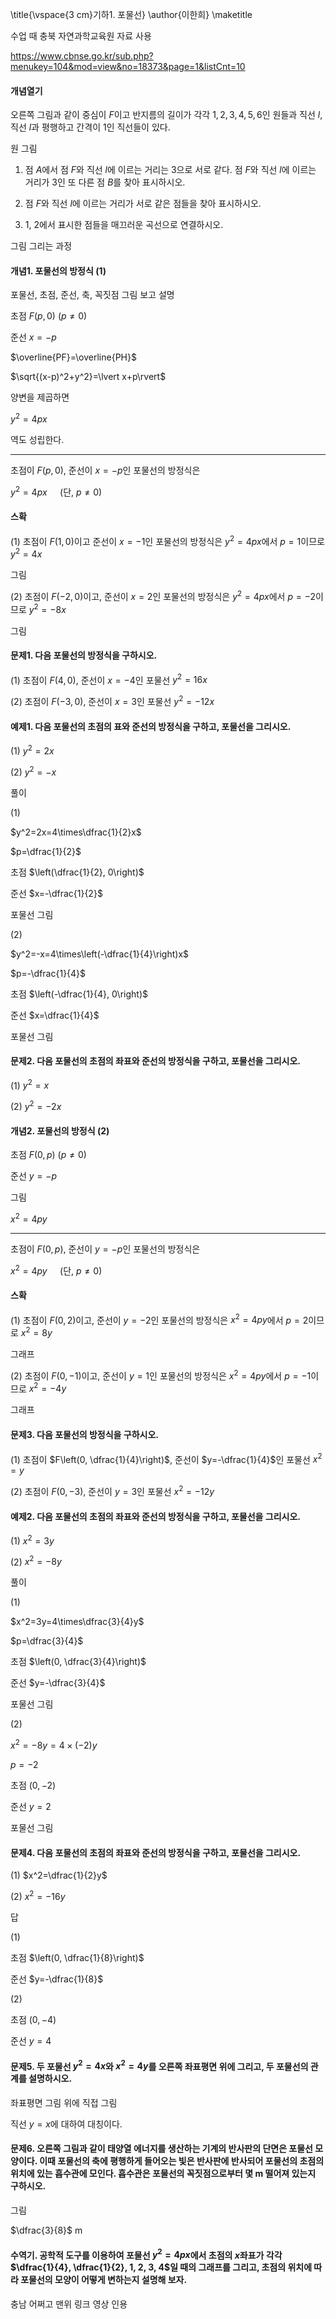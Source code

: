 \title{\vspace{3 cm}기하1. 포물선}
\author{이한희}
\maketitle

수업 때 충북 자연과학교육원 자료 사용

https://www.cbnse.go.kr/sub.php?menukey=104&mod=view&no=18373&page=1&listCnt=10

#### 개념열기

오른쪽 그림과 같이 중심이 $F$이고 반지름의 길이가 각각 $1, 2, 3, 4, 5, 6$인 원들과 직선 $l$, 직선 $l$과 평행하고 간격이 1인 직선들이 있다. 

원 그림

1. 점 $A$에서 점 $F$와 직선 $l$에 이르는 거리는 3으로 서로 같다. 점 $F$와 직선 $l$에 이르는 거리가 3인 또 다른 점 $B$를 찾아 표시하시오.

2. 점 $F$와 직선 $l$에 이르는 거리가 서로 같은 점들을 찾아 표시하시오.

3. 1, 2에서 표시한 점들을 매끄러운 곡선으로 연결하시오.

그림 그리는 과정

#### 개념1. 포물선의 방정식 (1)

포물선, 초점, 준선, 축, 꼭짓점 그림 보고 설명

초점 $F(p, 0)\ (p\ne0)$

준선 $x=-p$

$\overline{PF}=\overline{PH}$

$\sqrt{(x-p)^2+y^2}=\lvert x+p\rvert$

양변을 제곱하면

$y^2=4px$

역도 성립한다.

---

초점이 $F(p, 0)$, 준선이 $x=-p$인 포물선의 방정식은

$y^2=4 px\quad$ (단, $p\ne0$)

#### 스확

(1) 초점이 $F(1, 0)$이고 준선이 $x=-1$인 포물선의 방정식은 $y^2=4px$에서 $p=1$이므로 $y^2=4x$

그림

(2) 초점이 $F(-2, 0)$이고, 준선이 $x=2$인 포물선의 방정식은 $y^2=4px$에서 $p=-2$이므로 $y^2=-8x$

그림

#### 문제1. 다음 포물선의 방정식을 구하시오.

(1) 초점이 $F(4, 0)$, 준선이 $x=-4$인 포물선 $y^2=16x$

(2) 초점이 $F(-3, 0)$, 준선이 $x=3$인 포물선 $y^2=-12x$

#### 예제1. 다음 포물선의 초점의 표와 준선의 방정식을 구하고, 포물선을 그리시오.

(1) $y^2=2x$

(2) $y^2=-x$

풀이

(1) 

$y^2=2x=4\times\dfrac{1}{2}x$

$p=\dfrac{1}{2}$

초점 $\left(\dfrac{1}{2}, 0\right)$

준선 $x=-\dfrac{1}{2}$

포물선 그림

(2)

$y^2=-x=4\times\left(-\dfrac{1}{4}\right)x$

$p=-\dfrac{1}{4}$

초점 $\left(-\dfrac{1}{4}, 0\right)$

준선 $x=\dfrac{1}{4}$

포물선 그림

#### 문제2. 다음 포물선의 초점의 좌표와 준선의 방정식을 구하고, 포물선을 그리시오.

(1) $y^2=x$

(2) $y^2=-2x$

#### 개념2. 포물선의 방정식 (2)

초점 $F(0, p)\ (p\ne0)$

준선 $y=-p$

그림

$x^2=4py$

---

초점이 $F(0, p)$, 준선이 $y=-p$인 포물선의 방정식은 

$x^2=4 py\quad$ (단, $p\ne0$)

#### 스확

(1) 초점이 $F(0, 2)$이고, 준선이 $y=-2$인 포물선의 방정식은 $x^2=4py$에서 $p=2$이므로 $x^2=8y$

그래프

(2) 초점이 $F(0, -1)$이고, 준선이 $y=1$인 포물선의 방정식은 $x^2=4py$에서 $p=-1$이므로 $x^2=-4y$

그래프

#### 문제3. 다음 포물선의 방정식을 구하시오.

(1) 초점이 $F\left(0, \dfrac{1}{4}\right)$, 준선이 $y=-\dfrac{1}{4}$인 포물선 $x^2=y$

(2) 초점이 $F(0, -3)$, 준선이 $y=3$인 포물선 $x^2=-12y$

#### 예제2. 다음 포물선의 초점의 좌표와 준선의 방정식을 구하고, 포물선을 그리시오.

(1) $x^2=3y$

(2) $x^2=-8y$

풀이

(1) 

$x^2=3y=4\times\dfrac{3}{4}y$

$p=\dfrac{3}{4}$

초점 $\left(0, \dfrac{3}{4}\right)$

준선 $y=-\dfrac{3}{4}$

포물선 그림

(2) 

$x^2=-8y=4\times(-2)y$

$p=-2$

초점 $(0, -2)$

준선 $y=2$

포물선 그림

#### 문제4. 다음 포물선의 초점의 좌표와 준선의 방정식을 구하고, 포물선을 그리시오.

(1) $x^2=\dfrac{1}{2}y$

(2) $x^2=-16y$

답

(1)

초점 $\left(0, \dfrac{1}{8}\right)$

준선 $y=-\dfrac{1}{8}$

(2)

초점 $(0, -4)$

준선 $y=4$

#### 문제5. 두 포물선 $y^2=4x$와 $x^2=4y$를 오른쪽 좌표평면 위에 그리고, 두 포물선의 관계를 설명하시오.

좌표평면 그림 위에 직접 그림

직선 $y=x$에 대하여 대칭이다.

#### 문제6. 오른쪽 그림과 같이 태양열 에너지를 생산하는 기계의 반사판의 단면은 포물선 모양이다. 이때 포물선의 축에 평행하게 들어오는 빛은 반사판에 반사되어 포물선의 초점의 위치에 있는 흡수관에 모인다. 흡수관은 포물선의 꼭짓점으로부터 몇 m 떨어져 있는지 구하시오.

그림

$\dfrac{3}{8}$ m

#### 수역기. 공학적 도구를 이용하여 포물선 $y^2=4px$에서 초점의 $x$좌표가 각각 $\dfrac{1}{4}, \dfrac{1}{2}, 1, 2, 3, 4$일 때의 그래프를 그리고, 초점의 위치에 따라 포물선의 모양이 어떻게 변하는지 설명해 보자.

충남 어쩌고 맨위 링크 영상 인용